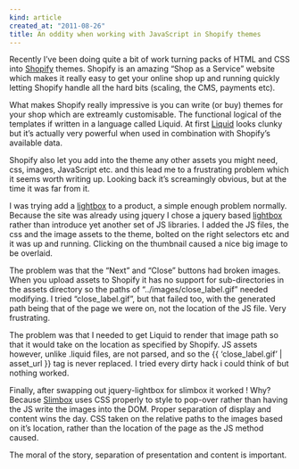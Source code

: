 ```yaml
---
kind: article
created_at: "2011-08-26"
title: An oddity when working with JavaScript in Shopify themes
---
```

Recently I’ve been doing quite a bit of work turning packs of HTML and CSS into [Shopify](http://www.shopify.com/) themes.  Shopify is an amazing “Shop as a Service” website which makes it really easy to get your online shop up and running quickly letting Shopify handle all the hard bits (scaling, the CMS, payments etc).

What makes Shopify really impressive is you can write (or buy) themes for your shop which are extreamly customisable.  The functional logical of the templates if written in a language called Liquid.  At first [Liquid](http://www.liquidmarkup.org/) looks clunky but it’s actually very powerful when used in combination with Shopify’s available data.

Shopify also let you add into the theme any other assets you might need, css, images, JavaScript etc. and this lead me to a frustrating problem which it seems worth writing up.  Looking back it’s screamingly obvious, but at the time it was far from it.

I was trying add a [lightbox](http://www.lokeshdhakar.com/projects/lightbox2/) to a product, a simple enough problem normally.  Because the site was already using jquery I chose a jquery based [lightbox](http://leandrovieira.com/projects/jquery/lightbox/) rather than introduce yet another set of JS libraries.  I added the JS files, the css and the image assets to the theme, bolted on the right selectors etc and it was up and running.  Clicking on the thumbnail caused a nice big image to be overlaid.

The problem was that the “Next” and “Close” buttons had broken images.  When you upload assets to Shopify it has no support for sub-directories in the assets directory so the paths of “../images/close_label.gif” needed modifying.  I tried “close_label.gif”, but that failed too, with the generated path being that of the page we were on, not the location of the JS file.  Very frustrating.

The problem was that I needed to get Liquid to render that image path so that it would take on the location as specified by Shopify.  JS assets however, unlike .liquid files, are not parsed, and so the {{ ‘close_label.gif’ | asset_url }} tag is never replaced.  I tried every dirty hack i could think of but nothing worked.

Finally, after swapping out jquery-lightbox for slimbox it worked !  Why?  Because [Slimbox](http://www.digitalia.be/software/slimbox2) uses CSS properly to style to pop-over rather than having the JS write the images into the DOM.  Proper separation of display and content wins the day.  CSS taken on the relative paths to the images based on it’s location, rather than the location of the page as the JS method caused.

The moral of the story, separation of presentation and content is important.
